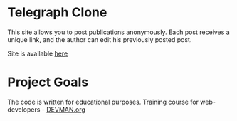 # Telegraph Clone

This site allows you to post publications anonymously. Each post receives a unique link, and the author can edit his previously posted post.

Site is available [here](https://madinc63-24-telegraph.herokuapp.com/)

# Project Goals

The code is written for educational purposes. Training course for web-developers - [DEVMAN.org](https://devman.org)
